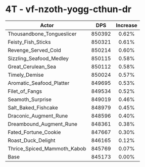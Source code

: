 # 4T - vf-nzoth-yogg-cthun-dr
| Actor | DPS | Increase |
|---|:---:|:---:|
|Thousandbone_Tongueslicer|850392|0.62%|
|Feisty_Fish_Sticks|850321|0.61%|
|Revenge_Served_Cold|850214|0.60%|
|Sizzling_Seafood_Medley|850115|0.58%|
|Great_Cerulean_Sea|850112|0.58%|
|Timely_Demise|850024|0.57%|
|Aromatic_Seafood_Platter|849695|0.53%|
|Filet_of_Fangs|849534|0.52%|
|Seamoth_Surprise|849019|0.46%|
|Salt_Baked_Fishcake|848979|0.45%|
|Draconic_Augment_Rune|848596|0.40%|
|Dreambound_Augment_Rune|848361|0.38%|
|Fated_Fortune_Cookie|847667|0.30%|
|Roast_Duck_Delight|846165|0.12%|
|Thrice_Spiced_Mammoth_Kabob|845769|0.07%|
|Base|845173|0.00%|

